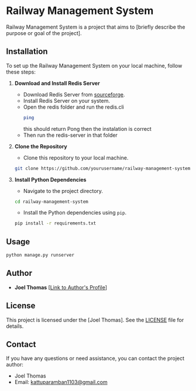 
# Railway Management System

Railway Management System is a project that aims to [briefly describe the purpose or goal of the project].

## Installation

To set up the Railway Management System on your local machine, follow these steps:

1. **Download and Install Redis Server**
   - Download Redis Server from [sourceforge](https://sourceforge.net/projects/redis-for-windows.mirror/files/v5.0.14.1/Redis-x64-5.0.14.1.msi/download?use_mirror=pilotfiber).
   - Install Redis Server on your system.
   - Open the redis folder and run the redis.cli
     ```bash
     ping
     ```
     this should return Pong
     then the instalation is correct
   - Then run the redis-server in that folder

2. **Clone the Repository**
   - Clone this repository to your local machine.

   ```bash
   git clone https://github.com/yourusername/railway-management-system.git
   ```

3. **Install Python Dependencies**
   - Navigate to the project directory.

   ```bash
   cd railway-management-system
   ```

   - Install the Python dependencies using `pip`.

   ```bash
   pip install -r requirements.txt
   ```

## Usage



```bash
python manage.py runserver
```

## Author

- **Joel Thomas** [[Link to Author's Profile](https://github.com/Joelthomas62384)]

## License

This project is licensed under the [Joel Thomas]. See the [LICENSE](LICENSE.txt) file for details.



## Contact

If you have any questions or need assistance, you can contact the project author:

- Joel Thomas
- Email: kattuparamban1103@gmail.com
